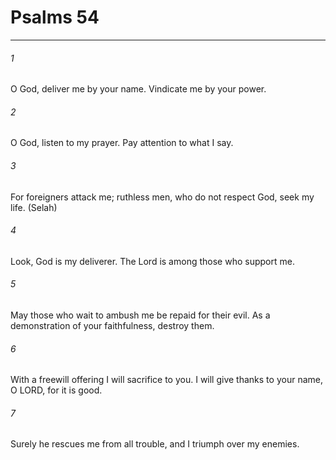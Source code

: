 # Psalms 54
***



###### 1 
O God, deliver me by your name. Vindicate me by your power. 

###### 2 
O God, listen to my prayer. Pay attention to what I say. 

###### 3 
For foreigners attack me; ruthless men, who do not respect God, seek my life. (Selah) 

###### 4 
Look, God is my deliverer. The Lord is among those who support me. 

###### 5 
May those who wait to ambush me be repaid for their evil. As a demonstration of your faithfulness, destroy them. 

###### 6 
With a freewill offering I will sacrifice to you. I will give thanks to your name, O LORD, for it is good. 

###### 7 
Surely he rescues me from all trouble, and I triumph over my enemies.
